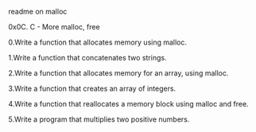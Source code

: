 readme on malloc

0x0C. C - More malloc, free

0.Write a function that allocates memory using malloc.

1.Write a function that concatenates two strings.

2.Write a function that allocates memory for an array, using malloc.

3.Write a function that creates an array of integers.

4.Write a function that reallocates a memory block using malloc and free.

5.Write a program that multiplies two positive numbers.
